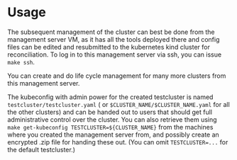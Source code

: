 # Usage

The subsequent management of the cluster can best be done from the management server VM, as it has all the tools
deployed there and config files can be edited and resubmitted to the kubernetes kind cluster for reconciliation. To log
in to this management server via ssh, you can issue `make ssh`.

You can create and do life cycle management for many more clusters from this management server.

The kubeconfig with admin power for the created testcluster is named `testcluster/testcluster.yaml` (
or `$CLUSTER_NAME/$CLUSTER_NAME.yaml` for all the other clusters) and can be handed out to users that should get full
administrative control over the cluster. You can also retrieve them
using `make get-kubeconfig TESTCLUSTER=${CLUSTER_NAME}` from the machines where you created the management server from,
and possibly create an encrypted .zip file for handing these out. (You can omit ``TESTCLUSTER=...`` for the
default testcluster.)
